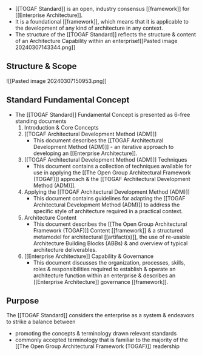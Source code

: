 - [[TOGAF Standard]] is an open, industry consensus [[framework]] for [[Enterprise Architecture]].
- It is a foundational [[framework]], which means that it is applicable to the development of any kind of architecture in any context.
- The structure of the [[TOGAF Standard]] reflects the structure & content of an Architecture Capability within an enterprise![[Pasted image 20240307143344.png]]

## Structure & Scope
![[Pasted image 20240307150953.png]]
## Standard Fundamental Concept
- The [[TOGAF Standard]] Fundamental Concept is presented as 6-free standing documents
	1. Introduction & Core Concepts
	2. [[TOGAF Architectural Development Method (ADM)]]
		- This document describes the [[TOGAF Architectural Development Method (ADM)]] - an iterative approach to developing an [[Enterprise Architecture]].
	3. [[TOGAF Architectural Development Method (ADM)]] Techniques
		- This document contains a collection of techniques available for use in applying the [[The Open Group Architectural Framework (TOGAF)]] approach & the [[TOGAF Architectural Development Method (ADM)]].
	4. Applying the [[TOGAF Architectural Development Method (ADM)]]
		- This document contains guidelines for adapting the [[TOGAF Architectural Development Method (ADM)]] to address the specific style of architecture required in a practical context.
	5. Architecture Content
		- This document describes the [[The Open Group Architectural Framework (TOGAF)]] Content [[framework]] & a structured metamodel for architectural [[artifact(s)]], the use of re-usable Architecture Building Blocks (ABBs) & and overview of typical architecture deliverables.
	6. [[Enterprise Architecture]] Capability & Governance
		- This document discusses the organization, processes, skills, roles & responsibilities required to establish & operate an architecture function within an enterprise & describes an [[Enterprise Architecture]] governance [[framework]].

## Purpose
The [[TOGAF Standard]] considers the enterprise as a system & endeavors to strike a balance between 
- promoting the concepts & terminology drawn relevant standards
- commonly accepted terminology that is familiar to the majority of the [[The Open Group Architectural Framework (TOGAF)]] readership